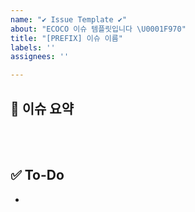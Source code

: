 ```yaml
---
name: "✔ Issue Template ✔"
about: "ECOCO 이슈 템플릿입니다 \U0001F970"
title: "[PREFIX] 이슈 이름"
labels: ''
assignees: ''

---
```


## 💚 이슈 요약
<!-- 이슈에 대해 간단히 설명해주세요 -->

<br/><br/>

## ✅ To-Do
<!-- 이 이슈에서 해결할 일을 적어주세요 -->
-
